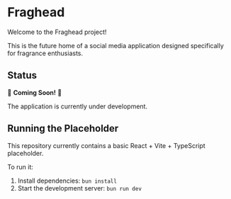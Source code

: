 # Fraghead

Welcome to the Fraghead project!

This is the future home of a social media application designed specifically for fragrance enthusiasts.

## Status

🚧 **Coming Soon!** 🚧

The application is currently under development.

## Running the Placeholder

This repository currently contains a basic React + Vite + TypeScript placeholder.

To run it:

1. Install dependencies: `bun install`
2. Start the development server: `bun run dev`
